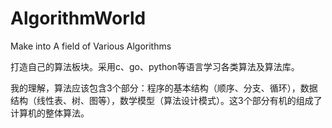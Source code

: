 # AlgorithmWorld
Make into A field  of Various Algorithms

打造自己的算法板块。采用c、go、python等语言学习各类算法及算法库。

我的理解，算法应该包含3个部分：程序的基本结构（顺序、分支、循环），数据结构（线性表、树、图等），数学模型（算法设计模式）。这3个部分有机的组成了计算机的整体算法。

